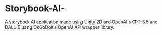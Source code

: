 # Storybook-AI-
A storybook AI application made using Unity 2D and OpenAI's GPT-3.5 and DALL-E using OkGoDoIt's OpenAI API wrapper library. 
